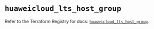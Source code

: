 # `huaweicloud_lts_host_group`

Refer to the Terraform Registry for docs: [`huaweicloud_lts_host_group`](https://registry.terraform.io/providers/huaweicloud/huaweicloud/1.71.1/docs/resources/lts_host_group).
